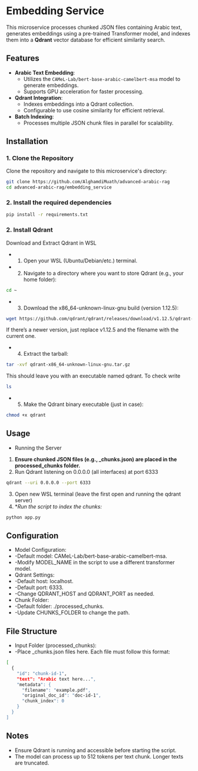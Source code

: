 # Embedding Service

This microservice processes chunked JSON files containing Arabic text, generates embeddings using a pre-trained Transformer model, and indexes them into a **Qdrant** vector database for efficient similarity search.

## Features
- **Arabic Text Embedding**:
  - Utilizes the `CAMeL-Lab/bert-base-arabic-camelbert-msa` model to generate embeddings.
  - Supports GPU acceleration for faster processing.
- **Qdrant Integration**:
  - Indexes embeddings into a Qdrant collection.
  - Configurable to use cosine similarity for efficient retrieval.
- **Batch Indexing**:
  - Processes multiple JSON chunk files in parallel for scalability.

## Installation
### 1. Clone the Repository
Clone the repository and navigate to this microservice's directory:
```bash
git clone https://github.com/AlghamdiMuath/advanced-arabic-rag
cd advanced-arabic-rag/embedding_service
```
### 2. Install the required dependencies
   ```bash
   pip install -r requirements.txt
   ```
### 2. Install Qdrant
Download and Extract Qdrant in WSL
- 1. Open your WSL (Ubuntu/Debian/etc.) terminal.
- 2. Navigate to a directory where you want to store Qdrant (e.g., your home folder):

```bash
cd ~
   ```
- 3. Download the x86_64-unknown-linux-gnu build (version 1.12.5):
```bash
wget https://github.com/qdrant/qdrant/releases/download/v1.12.5/qdrant-x86_64-unknown-linux-gnu.tar.gz
   ```
If there’s a newer version, just replace v1.12.5 and the filename with the current one.  

- 4. Extract the tarball:

```bash
tar -xvf qdrant-x86_64-unknown-linux-gnu.tar.gz

```
This should leave you with an executable named qdrant.
To check write
```bash
ls
```
- 5. Make the Qdrant binary executable (just in case):

```bash
chmod +x qdrant
```

## Usage
- Running the Server
1. **Ensure chunked JSON files (e.g., _chunks.json) are placed in the processed_chunks folder.**
2. Run Qdrant listening on 0.0.0.0 (all interfaces) at port 6333

```bash
qdrant --uri 0.0.0.0 --port 6333
```
3. Open new WSL terminal (leave the first open and running the qdrant server)
4. **Run the script to index the chunks:*
```bash
python app.py
```

## Configuration
- Model Configuration:
- -Default model: CAMeL-Lab/bert-base-arabic-camelbert-msa.
- -Modify MODEL_NAME in the script to use a different transformer model.
- Qdrant Settings:
- -Default host: localhost.
- -Default port: 6333.
- -Change QDRANT_HOST and QDRANT_PORT as needed.
- Chunk Folder:
- -Default folder: ./processed_chunks.
- -Update CHUNKS_FOLDER to change the path.

## File Structure
- Input Folder (processed_chunks):
- -Place _chunks.json files here. Each file must follow this format:
```bash
[
  {
    "id": "chunk-id-1",
    "text": "Arabic text here...",
    "metadata": {
      "filename": "example.pdf",
      "original_doc_id": "doc-id-1",
      "chunk_index": 0
    }
  }
]
```

## Notes
- Ensure Qdrant is running and accessible before starting the script.
- The model can process up to 512 tokens per text chunk. Longer texts are truncated.